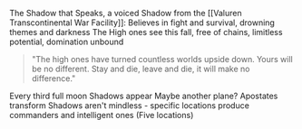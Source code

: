 The Shadow that Speaks, a voiced Shadow from the [[Valuren Transcontinental War Facility]]:
Believes in fight and survival, drowning themes and darkness
The High ones see this fall, free of chains, limitless potential, domination unbound 

> "The high ones have turned countless worlds upside down. Yours will be no different. Stay and die, leave and die, it will make no difference."


Every third full moon Shadows appear
Maybe another plane?
Apostates transform
Shadows aren't mindless - specific locations produce commanders and intelligent ones
(Five locations)